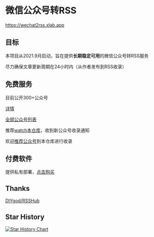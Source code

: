 # 微信公众号转RSS

https://wechat2rss.xlab.app

## 目标

本项目从2021.9月启动，旨在提供**长期稳定可用**的微信公众号转RSS服务

尽力确保文章更新周期在24小时内（从作者发布到RSS收录）

## 免费服务

目前公开300+公众号

[详情](https://wechat2rss.xlab.app/list/)

[全部公众号列表](https://wechat2rss.xlab.app/list/all/)

推荐[watch本仓库](https://github.com/ttttmr/wechat2rss)，收到新公众号收录通知

欢迎[推荐公众号](https://github.com/ttttmr/wechat2rss/issues)到本仓库进行收录

## 付费软件

提供私有部署，[点击购买](https://wechat2rss.xlab.app/deploy/)

## Thanks

[DIYgod/RSSHub](https://github.com/DIYgod/RSSHub)

## Star History

[![Star History Chart](https://api.star-history.com/svg?repos=ttttmr/Wechat2RSS&type=Date)](https://star-history.com/#ttttmr/Wechat2RSS&Date)